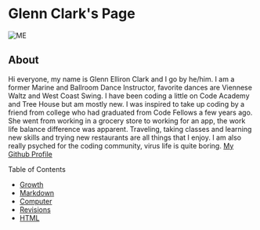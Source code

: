 # Glenn Clark's Page
![ME](https://avatars0.githubusercontent.com/u/74175060?s=460&u=7df8c64deecf342820efafaab8ac46aed6e24a88&v=4)

## About
Hi everyone, my name is Glenn Elliron Clark and I go by he/him.  I am a former Marine and Ballroom Dance Instructor, favorite dances are Viennese Waltz and West Coast Swing.  I have been coding a little on Code Academy and Tree House but am mostly new.  I was inspired to take up coding by a friend from college who had graduated from Code Fellows a few years ago.   She went from working in a grocery store to working for an app, the work life balance difference was apparent.  Traveling, taking classes and learning new skills and trying new restaurants are all things that I enjoy.  I am also really psyched for the coding community, virus life is quite boring.  [My Github Profile](https://github.com/Elliron)


Table of Contents
- [Growth](growth.md)
- [Markdown](markdown.md)
- [Computer](computer.md)
- [Revisions](revisions.md)
- [HTML](html.md)